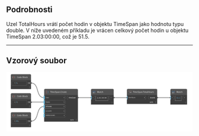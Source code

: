 ## Podrobnosti
Uzel TotalHours vrátí počet hodin v objektu TimeSpan jako hodnotu typu double. V níže uvedeném příkladu je vrácen celkový počet hodin u objektu TimeSpan 2.03:00:00, což je 51.5.
___
## Vzorový soubor

![TotalHours](./DSCore.TimeSpan.TotalHours_img.jpg)

